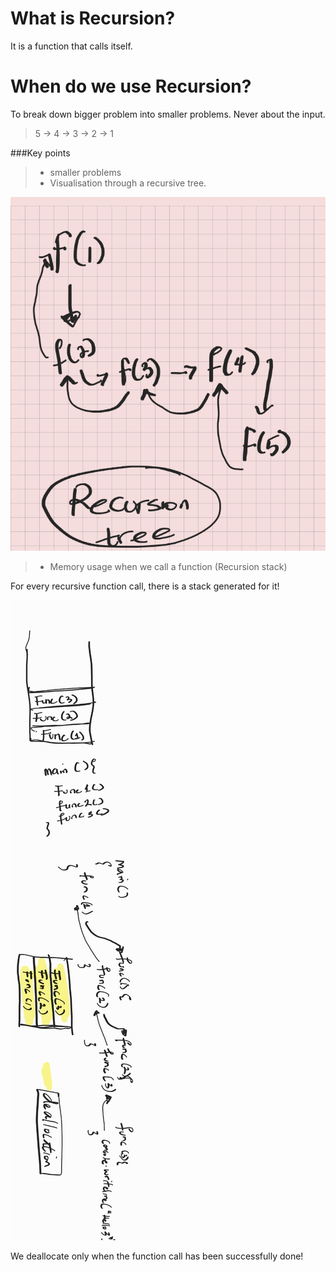 # What is Recursion? 
It is a function that calls itself.

# When do we use Recursion?
To break down bigger problem into smaller problems. Never about the input.<br />
> 5 -> 4 -> 3 -> 2 -> 1


###Key points
> - smaller problems
> - Visualisation through a recursive tree.

![Single Recursion tree](images/Recursion_tree.jpeg)

> - Memory usage when we call a function (Recursion stack)
<p> For every recursive function call, there is a stack generated for it!</p>

![Memory stacks](images/Memory.jpeg)

We deallocate only when the function call has been successfully done!